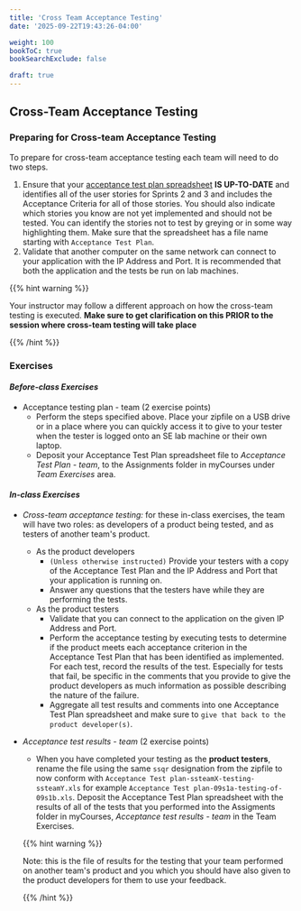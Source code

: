```yaml
---
title: 'Cross Team Acceptance Testing'
date: '2025-09-22T19:43:26-04:00'

weight: 100
bookToC: true
bookSearchExclude: false

draft: true
---
```


## Cross-Team Acceptance Testing

### Preparing for Cross-team Acceptance Testing

To prepare for cross-team acceptance testing each team will need to do two steps.

1. Ensure that your [acceptance test plan spreadsheet](/docs/project/acceptance-test-plan) **IS UP-TO-DATE** and identifies all of the user stories for Sprints 2 and 3 and includes the Acceptance Criteria for all of those stories. You should also indicate which stories you know are not yet implemented and should not be tested. You can identify the stories not to test by greying or in some way highlighting them. Make sure that the spreadsheet has a file name starting with `Acceptance Test Plan`.
2. Validate that another computer on the same network can connect to your application with the IP Address and Port. It is recommended that both the application and the tests be run on lab machines.

{{% hint warning %}}

Your instructor may follow a different approach on how the cross-team testing is executed. **Make sure to get clarification on this PRIOR to the session where cross-team testing will take place**

{{% /hint %}}

### Exercises

#### *Before-class Exercises*

* Acceptance testing plan - team (2 exercise points)
    * Perform the steps specified above. Place your zipfile on a USB drive or in a place where you can quickly access it to give to your tester when the tester is logged onto an SE lab machine or their own laptop.
    * Deposit your Acceptance Test Plan spreadsheet file to *Acceptance Test Plan - team*, to the Assignments folder in myCourses under *Team Exercises* area.

#### *In-class Exercises*

* *Cross-team acceptance testing:* for these in-class exercises, the team will have two roles: as developers of a product being tested, and as testers of another team's product.
    * As the product developers
        * `(Unless otherwise instructed)` Provide your testers with a copy of the Acceptance Test Plan and the IP Address and Port that your application is running on.
        * Answer any questions that the testers have while they are performing the tests.
    * As the product testers
        * Validate that you can connect to the application on the given IP Address and Port.
        * Perform the acceptance testing by executing tests to determine if the product meets each acceptance criterion in the Acceptance Test Plan that has been identified as implemented. For each test, record the results of the test. Especially for tests that fail, be specific in the comments that you provide to give the product developers as much information as possible describing the nature of the failure.
        * Aggregate all test results and comments into one Acceptance Test Plan spreadsheet and make sure to `give that back to the product developer(s)`.
* *Acceptance test results - team* (2 exercise points)
    * When you have completed your testing as the **product testers**, rename the file using the same `ssqr` designation from the zipfile to now conform with `Acceptance Test plan-ssteamX-testing-ssteamY.xls` for example `Acceptance Test plan-09s1a-testing-of-09s1b.xls`. Deposit the Acceptance Test Plan spreadsheet with the results of all of the tests that you performed into the Assigments folder in myCourses, *Acceptance test results - team* in the Team Exercises.
    
    {{% hint warning %}}
    
    Note: this is the file of results for the testing that your team performed on another team's product and you which you should have also given to the product developers for them to use your feedback.

    {{% /hint %}}